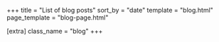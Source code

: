 +++
title = "List of blog posts"
sort_by = "date"
template = "blog.html"
page_template = "blog-page.html"

[extra]
class_name = "blog"
+++